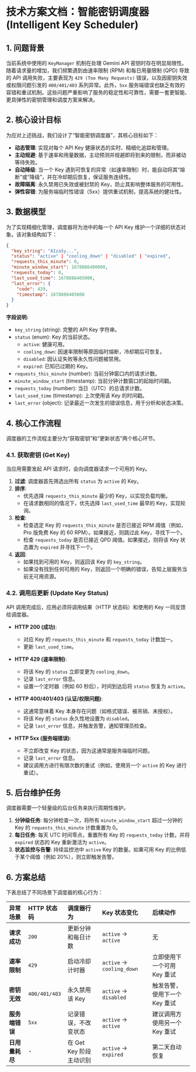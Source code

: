 # 技术方案文档：智能密钥调度器 (Intelligent Key Scheduler)

## 1. 问题背景

当前系统中使用的 `KeyManager` 机制在处理 Gemini API 密钥时存在明显局限性。随着请求量的增加，我们频繁遇到由速率限制 (RPM) 和每日用量限制 (QPD) 导致的 API 调用失败，主要表现为 `429 (Too Many Requests)` 错误，以及因密钥失效或权限问题引发的 `400/401/403` 系列异常。此外，`5xx` 服务端错误也缺乏有效的容错和重试机制。这些问题严重影响了服务的稳定性和可靠性，需要一套更智能、更具弹性的密钥管理和调度方案来解决。

## 2. 核心设计目标

为应对上述挑战，我们设计了“智能密钥调度器”，其核心目标如下：

*   **动态管理**: 实现对每个 API Key 健康状态的实时、精细化追踪和管理。
*   **主动规避**: 基于速率和用量数据，主动预测并规避即将到来的限制，而非被动等待失败。
*   **自动降级**: 当一个 Key 遇到可恢复的异常（如速率限制）时，能自动将其“熔断”或“降级”，并在冷却期后恢复，保证服务连续性。
*   **故障隔离**: 永久禁用已失效或被封禁的 Key，防止其影响整体服务的可用性。
*   **弹性容错**: 为服务端临时性错误（5xx）提供重试机制，提高系统的健壮性。

## 3. 数据模型

为了实现精细化管理，调度器将为池中的每一个 API Key 维护一个详细的状态对象。该对象结构如下：

```json
{
  "key_string": "AIzaSy...",
  "status": "active" | "cooling_down" | "disabled" | "expired",
  "requests_this_minute": 0,
  "minute_window_start": 1678886400000,
  "requests_today": 0,
  "last_used_time": 1678886405000,
  "last_error": {
    "code": 429,
    "timestamp": 1678886405000
  }
}
```

**字段说明:**

*   `key_string` (string): 完整的 API Key 字符串。
*   `status` (enum): Key 的当前状态。
    *   `active`: 健康可用。
    *   `cooling_down`: 因速率限制等原因临时熔断，冷却期后可恢复。
    *   `disabled`: 因认证失败等永久性问题被禁用。
    *   `expired`: 已知已过期的 Key。
*   `requests_this_minute` (number): 当前分钟窗口内的请求计数。
*   `minute_window_start` (timestamp): 当前分钟计数窗口的起始时间戳。
*   `requests_today` (number): 当日（UTC）的总请求计数。
*   `last_used_time` (timestamp): 上次使用该 Key 的时间戳。
*   `last_error` (object): 记录最近一次发生的错误信息，用于分析和状态决策。

## 4. 核心工作流程

调度器的工作流程主要分为“获取密钥”和“更新状态”两个核心环节。

### 4.1. 获取密钥 (Get Key)

当应用需要发起 API 请求时，会向调度器请求一个可用的 Key。

1.  **过滤**: 调度器首先筛选出所有 `status` 为 `active` 的 Key。
2.  **排序**:
    *   优先选择 `requests_this_minute` 最少的 Key，以实现负载均衡。
    *   在请求数相同的情况下，优先选择 `last_used_time` 最早的 Key，实现轮询。
3.  **检查**:
    *   检查选定 Key 的 `requests_this_minute` 是否已接近 RPM 阈值（例如，Pro 版免费 Key 的 60 RPM）。如果接近，则跳过此 Key，寻找下一个。
    *   检查 `requests_today` 是否已接近 QPD 阈值。如果接近，则将该 Key 状态置为 `expired` 并寻找下一个。
4.  **返回**:
    *   如果找到可用的 Key，则返回该 Key 的 `key_string`。
    *   如果没有找到任何可用的 Key，则返回一个明确的错误，告知上层服务当前无可用资源。

### 4.2. 调用后更新 (Update Key Status)

API 调用完成后，应用必须将调用结果（HTTP 状态码）和使用的 Key 一同反馈给调度器。

*   **HTTP 200 (成功)**:
    *   对应 Key 的 `requests_this_minute` 和 `requests_today` 计数加一。
    *   更新 `last_used_time`。

*   **HTTP 429 (速率限制)**:
    *   将该 Key 的 `status` 立即变更为 `cooling_down`。
    *   记录 `last_error` 信息。
    *   设置一个定时器（例如 60 秒后），时间到达后将 `status` 恢复为 `active`。

*   **HTTP 400/401/403 (认证/权限问题)**:
    *   这通常意味着 Key 本身存在问题（如格式错误、被吊销、未授权）。
    *   将该 Key 的 `status` 永久性地设置为 `disabled`。
    *   记录 `last_error` 信息，并触发告警，通知管理员检查。

*   **HTTP 5xx (服务端错误)**:
    *   不立即改变 Key 的状态，因为这通常是服务端临时问题。
    *   记录 `last_error` 信息。
    *   建议调用方进行有限次数的重试（例如，使用另一个 `active` 的 Key 进行重试）。

## 5. 后台维护任务

调度器需要一个轻量级的后台任务来执行周期性维护。

1.  **分钟级任务**: 每分钟检查一次，将所有 `minute_window_start` 超过一分钟的 Key 的 `requests_this_minute` 计数重置为 0。
2.  **每日任务**: 每天 UTC 时间零点，重置所有 Key 的 `requests_today` 计数，并将 `expired` 状态的 Key 重新激活为 `active`。
3.  **状态监控与告警**: 持续监控池中 `active` Key 的数量。如果可用 Key 的比例低于某个阈值（例如 20%），则立即触发告警。

## 6. 方案总结

下表总结了不同场景下调度器的核心行为：

| 异常场景 | HTTP 状态码 | 调度器行为 | Key 状态变化 | 后续动作 |
| :--- | :--- | :--- | :--- | :--- |
| **请求成功** | `200` | 更新分钟和每日计数 | `active` -> `active` | 无 |
| **速率限制** | `429` | 启动冷却计时器 | `active` -> `cooling_down` | 立即使用下一个可用 Key 重试 |
| **密钥无效** | `400/401/403` | 永久禁用该 Key | `active` -> `disabled` | 触发告警，使用下一个 Key 重试 |
| **服务端错误** | `5xx` | 记录错误，不改变状态 | `active` -> `active` | 建议调用方使用另一个 Key 重试 |
| **日用量耗尽** | - | 在 Get Key 阶段主动识别 | `active` -> `expired` | 第二天自动恢复 |
